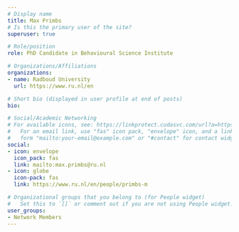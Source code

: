 ```yaml
---
# Display name
title: Max Primbs
# Is this the primary user of the site?
superuser: true

# Role/position
role: PhD Candidate in Behavioural Science Institute

# Organizations/Affiliations
organizations:
- name: Radboud University
  url: https://www.ru.nl/en

# Short bio (displayed in user profile at end of posts)
bio: 

# Social/Academic Networking
# For available icons, see: https://linkprotect.cudasvc.com/url?a=https%3a%2f%2fsourcethemes.com%2facademic%2fdocs%2fpage-builder%2f%23icons&c=E,1,03Q55I8O6D-V-MsaI5i3Th7UvGHpRVj6l4dANOBXiQaBRckWF-Uxi40d1B8mh5T88rS8FWL6R2UVO5-e4mDAmzVU5C2FJcU0kEkb6Qi2tyc,&typo=1
#   For an email link, use "fas" icon pack, "envelope" icon, and a link in the
#   form "mailto:your-email@example.com" or "#contact" for contact widget.
social:
- icon: envelope
  icon_pack: fas
  link: mailto:max.primbs@ru.nl
- icon: globe
  icon-pack: fas
  link: https://www.ru.nl/en/people/primbs-m

# Organizational groups that you belong to (for People widget)
#   Set this to `[]` or comment out if you are not using People widget.
user_groups:
- Network Members
---
```


